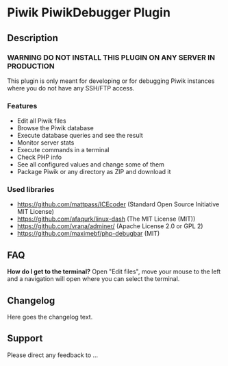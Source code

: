 # Piwik PiwikDebugger Plugin

## Description

### WARNING DO NOT INSTALL THIS PLUGIN ON ANY SERVER IN PRODUCTION
This plugin is only meant for developing or for debugging Piwik instances where you do not have any SSH/FTP access.

### Features
* Edit all Piwik files
* Browse the Piwik database
* Execute database queries and see the result
* Monitor server stats
* Execute commands in a terminal
* Check PHP info
* See all configured values and change some of them
* Package Piwik or any directory as ZIP and download it

### Used libraries
* https://github.com/mattpass/ICEcoder (Standard Open Source Initiative MIT License)
* https://github.com/afaqurk/linux-dash (The MIT License (MIT))
* https://github.com/vrana/adminer/ (Apache License 2.0 or GPL 2)
* https://github.com/maximebf/php-debugbar (MIT)

## FAQ

__How do I get to the terminal?__
Open "Edit files", move your mouse to the left and a navigation will open where you can select the terminal.

## Changelog

Here goes the changelog text.

## Support

Please direct any feedback to ...